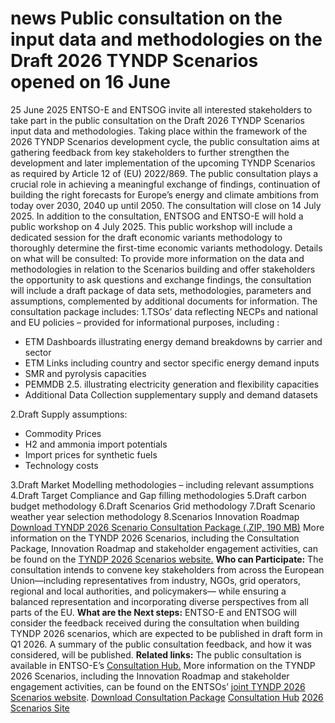 #  news Public consultation on the input data and methodologies on the Draft 2026 TYNDP Scenarios opened on 16 June
25 June 2025
ENTSO-E and ENTSOG invite all interested stakeholders to take part in the public consultation on the Draft 2026 TYNDP Scenarios input data and methodologies. Taking place within the framework of the 2026 TYNDP Scenarios development cycle, the public consultation aims at gathering feedback from key stakeholders to further strengthen the development and later implementation of the upcoming TYNDP Scenarios as required by Article 12 of (EU) 2022/869. The public consultation plays a crucial role in achieving a meaningful exchange of findings, continuation of building the right forecasts for Europe’s energy and climate ambitions from today over 2030, 2040 up until 2050. The consultation will close on 14 July 2025.
In addition to the consultation, ENTSOG and ENTSO-E will hold a public workshop on 4 July 2025. This public workshop will include a dedicated session for the draft economic variants methodology to thoroughly determine the first-time economic variants methodology. Details on what will be consulted:
To provide more information on the data and methodologies in relation to the Scenarios building and offer stakeholders the opportunity to ask questions and exchange findings, the consultation will include a draft package of data sets, methodologies, parameters and assumptions, complemented by additional documents for information.
The consultation package includes:
1.TSOs’ data reflecting NECPs and national and EU policies – provided for informational purposes, including :
  * ETM Dashboards illustrating energy demand breakdowns by carrier and sector
  * ETM Links including country and sector specific energy demand inputs
  * SMR and pyrolysis capacities
  * PEMMDB 2.5. illustrating electricity generation and flexibility capacities
  * Additional Data Collection supplementary supply and demand datasets


2.Draft Supply assumptions:
  * Commodity Prices
  * H2 and ammonia import potentials
  * Import prices for synthetic fuels
  * Technology costs


3.Draft Market Modelling methodologies – including relevant assumptions
4.Draft Target Compliance and Gap filling methodologies
5.Draft carbon budget methodology
6.Draft Scenarios Grid methodology
7.Draft Scenario weather year selection methodology
8.Scenarios Innovation Roadmap
[Download TYNDP 2026 Scenario Consultation Package (.ZIP, 190 MB)](https://eepublicdownloads.blob.core.windows.net/public-cdn-container/tyndp-documents/TYNDP2026/Consultation_Package/TYNDP-2026-Scenario-Consulation-package-20260616.zip)
More information on the TYNDP 2026 Scenarios, including the Consultation Package, Innovation Roadmap and stakeholder engagement activities, can be found on the [TYNDP 2026 Scenarios website.](https://2026.entsos-tyndp-scenarios.eu/)
**Who can Participate:** The consultation intends to convene key stakeholders from across the European Union—including representatives from industry, NGOs, grid operators, regional and local authorities, and policymakers— while ensuring a balanced representation and incorporating diverse perspectives from all parts of the EU.
**What are the Next steps:** ENTSO-E and ENTSOG will consider the feedback received during the consultation when building TYNDP 2026 scenarios, which are expected to be published in draft form in Q1 2026. A summary of the public consultation feedback, and how it was considered, will be published.
**Related links:** The public consultation is available in ENTSO-E’s [Consultation Hub.](https://consultations.entsoe.eu/tyndp/2026-scenarios-input/) More information on the TYNDP 2026 Scenarios, including the Innovation Roadmap and stakeholder engagement activities, can be found on the ENTSOs’ [joint TYNDP 2026 Scenarios website](https://2026.entsos-tyndp-scenarios.eu/).
[Download Consultation Package](https://eepublicdownloads.blob.core.windows.net/public-cdn-container/tyndp-documents/TYNDP2026/Consultation_Package/TYNDP-2026-Scenario-Consulation-package-20260616.zip) [Consultation Hub](https://consultations.entsoe.eu/tyndp/2026-scenarios-input/) [2026 Scenarios Site](https://2026.entsos-tyndp-scenarios.eu/)